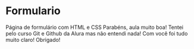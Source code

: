 # Formulario
Página de formulário com HTML e CSS
Parabéns, aula muito boa! Tentei pelo curso Git e Github da Alura mas não entendi nada! Com você foi tudo muito claro! Obrigado!

